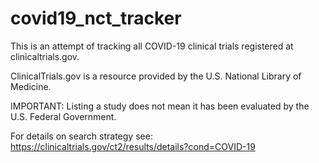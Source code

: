 # covid19_nct_tracker

This is an attempt of tracking all COVID-19 clinical trials registered at clinicaltrials.gov.

ClinicalTrials.gov is a resource provided by the U.S. National Library of Medicine. 

IMPORTANT: Listing a study does not mean it has been evaluated by the U.S. Federal Government. 

For details on search strategy see:
https://clinicaltrials.gov/ct2/results/details?cond=COVID-19
